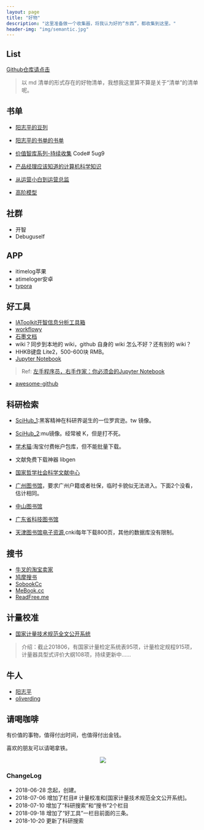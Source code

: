 ```yaml
---
layout: page
title: "好物"
description: "这里准备做一个收集器，将我认为好的“东西”，都收集到这里。"
header-img: "img/semantic.jpg"
---
```




## List

[Github仓库请点击](https://github.com/yuyanbing/GoodThingList/)

> 以 md 清单的形式存在的好物清单，我想我这里算不算是关于“清单”的清单呢。

## 书单

- [阳志平的豆列](https://www.douban.com/people/ouyangzhiping/doulists/all)
- [阳志平的书单的书单](https://www.yangzhiping.com/psy/booklist.html)
- [价值智库系列-持续收集](https://pan.baidu.com/s/1_bsP2OII2s3Ns_SmVij_-w)  Code# 5ug9
- [产品经理应该知道的计算机科学知识]( https://www.douban.com/doulist/46492698/ )

- [从运营小白到运营总监]( https://www.douban.com/doulist/46315770/ )

- [高阶模型]( https://www.douban.com/doulist/45530410/ )

## 社群
- 开智
- Debuguself

## APP
- itimelog苹果
- atimeloger安卓
- [typora](https://typora.io/)

## 好工具
- [IAToolkit开智信息分析工具箱](https://github.com/AIHackers/IAToolkit)
- [workflowy](https://workflowy.com/)
- [石墨文档](https://shimo.im/)
- wiki？同步到本地的 wiki，github 自身的 wiki 怎么不好？还有别的 wiki？
- HHKB键盘 Lite2，500-600块 RMB。
- [Jupyter Notebook](http://jupyter.org/)
> Ref: [左手程序员，右手作家：你必须会的Jupyter Notebook](https://www.jianshu.com/p/86117613b7a6)

- [awesome-github](https://github.com/XiaoYanWork/awesome-github)

## 科研检索

- [SciHub_1](https://sci-hub.tw/):黑客精神在科研界诞生的一位罗宾逊。tw 镜像。

- [SciHub_2](https://sci-hub.mu/):mu镜像。经常被 K，但是打不死。

- [学术猫](http://www.2447.net/):淘宝付费帐户包库，但不能批量下载。

- 文献免费下载神器 libgen

- [国家哲学社会科学文献中心](http://www.ncpssd.org)

- [广州图书馆]()，要求广州户籍或者社保，临时卡貌似无法进入。下面2个没看，估计相同。

- [中山图书馆]()

- [广东省科技图书馆]()

- [天津图书馆电子资源](http://www.tjl.tj.cn/ArticleChannel.aspx?ChannelID=273),cnki每年下载800页，其他的数据库没有限制。


## 搜书
- [牛叉的淘宝卖家](https://item.taobao.com/item.htm?spm=a1z10.1-c-s.w4004-18215966358.9.8ad4d89fdGZmoP&id=568518116548)
- [鸠摩搜书](https://www.jiumodiary.com/)
- [SobookCc](https://sobook.cc)
- [MeBook.cc](http://mebook.cc)
- [ReadFree.me](http://readfree.me)

## 

## 计量校准

- [国家计量技术规范全文公开系统](http://jjg.spc.org.cn/resmea/view/index)
> 介绍：截止201806，有国家计量检定系统表95项，计量检定规程915项，计量器具型式评价大纲108项，持续更新中……


## 牛人
- [阳志平](https://www.yangzhiping.com/)
- [oliverding](http://joinwee.com/accounts/oliverding/)


## 请喝咖啡

有价值的事物，值得付出时间，也值得付出金钱。

喜欢的朋友可以请喝拿铁。


<center>
    <p><img src="https://upload-images.jianshu.io/upload_images/3785456-80661d7ea73d186b.png?imageMogr2/auto-orient/strip%7CimageView2/2/w/1240" align="center"></p>
</center>



### ChangeLog

- 2018-06-28 念起，创建。
- 2018-07-06 增加了栏目# 计量校准和[国家计量技术规范全文公开系统]。
- 2018-07-10 增加了“科研搜索”和“搜书”2个栏目
- 2018-09-18 增加了“好工具”一栏目前面的三条。
- 2018-10-20 更新了科研搜索

